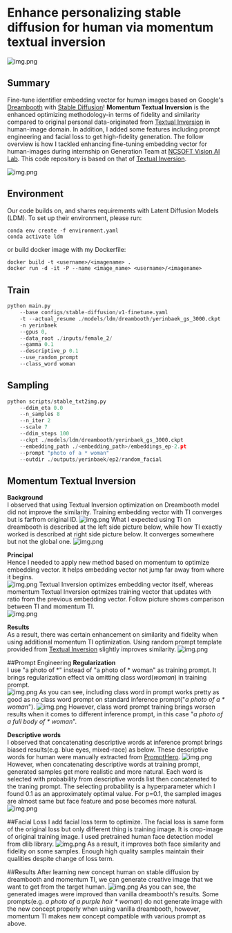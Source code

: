 # Enhance personalizing stable diffusion for human via momentum textual inversion
![img.png](assets/img_11.png)

## Summary

Fine-tune identifier embedding vector for human images based on Google's [Dreambooth](https://arxiv.org/abs/2208.12242) with [Stable Diffusion](https://github.com/CompVis/stable-diffusion)! 
**Momentum Textual Inversion** is the enhanced optimizing methodology-in terms of fidelity and similarity compared to original personal data-originated from [Textual Inversion](https://arxiv.org/abs/2208.01618) in human-image domain. 
In addition, I added some features including prompt engineering and facial loss to get high-fidelity generation. 
The follow overview is how I tackled enhancing fine-tuning embedding vector for human-images during internship on Generation Team at [NCSOFT Vision AI Lab](https://nc-ai.github.io/). This code repository is based on that of [Textual Inversion](https://github.com/rinongal/textual_inversion).   

![img.png](assets/img_7.png)

## Environment
Our code builds on, and shares requirements with Latent Diffusion Models (LDM). To set up their environment, please run:
```
conda env create -f environment.yaml
conda activate ldm
```
or build docker image with my Dockerfile:
```dockerfile
docker build -t <username>/<imagename> .
docker run -d -it -P --name <image_name> <username>/<imagename>
```

## Train
```python
python main.py  
    --base configs/stable-diffusion/v1-finetune.yaml 
    -t --actual_resume ./models/ldm/dreambooth/yerinbaek_gs_3000.ckpt 
    -n yerinbaek 
    --gpus 0, 
    --data_root ./inputs/female_2/ 
    --gamma 0.1 
    --descriptive_p 0.1 
    --use_random_prompt 
    --class_word woman
```

## Sampling
```python
python scripts/stable_txt2img.py 
    --ddim_eta 0.0 
    --n_samples 8 
    --n_iter 2 
    --scale 7 
    --ddim_steps 100 
    --ckpt ./models/ldm/dreambooth/yerinbaek_gs_3000.ckpt
    --embedding_path ./<embedding_path>/embeddings_ep-2.pt 
    --prompt "photo of a * woman" 
    --outdir ./outputs/yerinbaek/ep2/random_facial
```

## Momentum Textual Inversion
**Background**  
I observed that using Textual Inversion optimization on Dreambooth model did not improve the similarity. 
Training embedding vector with TI converges but is farfrom original ID.
![img.png](assets/results/1/img_1.png)
What I expected using TI on dreambooth is described at the left side picture below, while how TI exactly worked is described at right side picture below. It converges somewhere but not the global one.
![img.png](assets/img_8.png)

**Principal**  
Hence I needed to apply new method based on momentum to optimize embedding vector. It helps embedding vector not jump far away from where it begins.  
![img.png](assets/img_6.png)
Textual Inversion optimizes embedding vector itself, whereas momentum Textual Inversion optmizes training vector that updates with ratio from the previous embedding vector. Follow picture shows comparison between TI and momentum TI.  
![img.png](assets/img_5.png)

**Results**  
As a result, there was certain enhancement on similarity and fidelity when using additional momentum TI optimization. 
Using random prompt template provided from [Textual Inversion](https://github.com/rinongal/textual_inversion) slightly improves similarity.
![img.png](assets/results/1/img.png)

##Prompt Engineering
**Regularization**  
I use "a photo of *" instead of "a photo of * woman" as training prompt. 
It brings regularization effect via omitting class word(*woman*) in training prompt.  
![img.png](assets/results/2/img_1.png)
As you can see, including class word in prompt works pretty as good as no class word prompt on standard inference prompt("*a photo of a * woman*"). 
![img.png](assets/results/2/img_2.png)
However, class word prompt training brings worsen results  when it comes to different inference prompt, in this case "*a photo of a full body of * woman*".  

**Descriptive words**  
I observed that concatenating descriptive words at inference prompt brings biased results(e.g. blue eyes, mixed-race) as below. 
These descriptive words for human were manually extracted from [PromptHero](https://prompthero.com/stable-diffusion-prompts).
![img.png](assets/results/2/img_3.png)
However, when concatenating descriptive words at training prompt, generated samples get more realistic and more natural. 
Each word is selected with probability from descriptive words list then concatenated to the traning prompt.
The selecting probability is a hyperparameter which I found 0.1 as an approximately optimal value. 
For p=0.1, the sampled images are almost same but face feature and pose becomes more natural.
![img.png](assets/results/2/img.png)

##Facial Loss
I add facial loss term to optimize. The facial loss is same form of the original loss but 
only different thing is training image. It is crop-image of original training image. 
I used pretrained human face detection model from dlib library. 
![img.png](assets/results/3/img.png)
As a result, it improves both face similarity and fidelity on some samples. 
Enough high quality samples maintain their qualities despite change of loss term.

##Results
After learning new concept human on stable diffusion by dreambooth and momentum TI, we can generate creative image that we want 
to get from the target human.
![img.png](assets/results/3/img_1.png)
As you can see, the generated images were improved than vanilla dreambooth's results. Some prompts(e.g. *a photo of a purple hair * woman*) do
not generate image with the new concept properly when using vanilla dreambooth, however, momentum TI makes new concept compatible with various prompt as above.